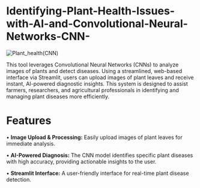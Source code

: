  # Identifying-Plant-Health-Issues-with-AI-and-Convolutional-Neural-Networks-CNN-
![Plant_health(CNN)](https://github.com/user-attachments/assets/5b5a63d8-d668-48c7-b457-a6b3c3ebc4af)

This tool leverages Convolutional Neural Networks (CNNs) to analyze images of plants and detect diseases. Using a streamlined, web-based interface via Streamlit, users can upload images of plant leaves and receive instant, AI-powered diagnostic insights. This system is designed to assist farmers, researchers, and agricultural professionals in identifying and managing plant diseases more efficiently.

# Features
• **Image Upload & Processing:** Easily upload images of plant leaves for immediate analysis.

• **AI-Powered Diagnosis:** The CNN model identifies specific plant diseases with high accuracy, providing actionable insights to the user.

• **Streamlit Interface:** A user-friendly interface for real-time plant disease detection.
